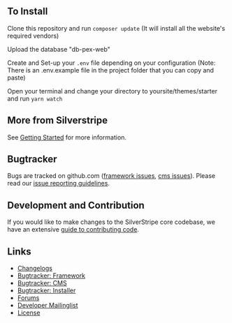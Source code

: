 ## To Install ##

Clone this repository and run `composer update` (It will install all the website's required vendors)

Upload the database "db-pex-web"

Create and Set-up your `.env` file depending on your configuration (Note: There is an .env.example file in the project folder that you can copy and paste)

Open your terminal and change your directory to yoursite/themes/starter and run `yarn watch`

## More from Silverstripe ##

See [Getting Started](https://docs.silverstripe.org/en/4/getting_started/) for more information.

## Bugtracker ##

Bugs are tracked on github.com ([framework issues](https://github.com/silverstripe/silverstripe-framework/issues),
[cms issues](https://github.com/silverstripe/silverstripe-cms/issues)).
Please read our [issue reporting guidelines](https://docs.silverstripe.org/en/4/contributing/issues_and_bugs/).

## Development and Contribution ##

If you would like to make changes to the SilverStripe core codebase, we have an extensive [guide to contributing code](https://docs.silverstripe.org/en/4/contributing/code/).

## Links ##

* [Changelogs](https://docs.silverstripe.org/en/4/changelogs/)
* [Bugtracker: Framework](https://github.com/silverstripe/silverstripe-framework/issues)
* [Bugtracker: CMS](https://github.com/silverstripe/silverstripe-cms/issues)
* [Bugtracker: Installer](https://github.com/silverstripe/silverstripe-installer/issues)
* [Forums](http://silverstripe.org/forums)
* [Developer Mailinglist](https://groups.google.com/forum/#!forum/silverstripe-dev)
* [License](./LICENSE)
